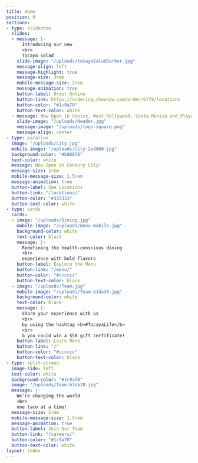 ```yaml
---
title: Home
position: 0
sections:
- type: slideshow
  slides:
  - message: |-
      Introducing our new
      <br>
      Tocaya Salad
    slide-image: "/uploads/tocayaSaladDarker.jpg"
    message-align: left
    message-highlight: true
    message-size: 3rem
    mobile-message-size: 2rem
    message-animation: true
    button-label: Order Online
    button-link: https://ordering.chownow.com/order/6779/locations
    button-color: "#1c9a70"
    button-text-color: white
  - message: Now Open in Venice, West Hollywood, Santa Monica and Playa Vista
    slide-image: "/uploads/Header.jpg"
    message-image: "/uploads/logo-square.png"
    message-align: center
- type: parallax
  image: "/uploads/City.jpg"
  mobile-image: "/uploads/City-2ed860.jpg"
  background-color: "#b88878"
  text-color: white
  message: Now Open in Century City!
  message-size: 3rem
  mobile-message-size: 2.5rem
  message-animation: true
  button-label: See Locations
  button-link: "/locations/"
  button-color: "#333333"
  button-text-color: white
- type: cards
  cards:
  - image: "/uploads/Dining.jpg"
    mobile-image: "/uploads/menu-mobile.jpg"
    background-color: white
    text-color: black
    message: |-
      Redefining the health-conscious dining
      <br>
      experience with bold flavors
    button-label: Explore the Menu
    button-link: "/menu/"
    button-color: "#cccccc"
    button-text-color: black
  - image: "/uploads/Team.jpg"
    mobile-image: "/uploads/Team-b1da38.jpg"
    background-color: white
    text-color: black
    message: |-
      Share your experience with us
      <br>
      by using the hashtag <b>#TocayaLife</b>
      <br>
      & you could win a $50 gift certificate!
    button-label: Learn More
    button-link: "/"
    button-color: "#cccccc"
    button-text-color: black
- type: split-screen
  image-side: left
  text-color: white
  background-color: "#1c9a70"
  image: "/uploads/Team-b1da38.jpg"
  message: |-
    We're changing the world
    <br>
    one taco at a time!
  message-size: 2rem
  mobile-message-size: 1.5rem
  message-animation: true
  button-label: Join Our Team
  button-link: "/careers/"
  button-color: "#1c9a70"
  button-text-color: white
layout: index
---
```


